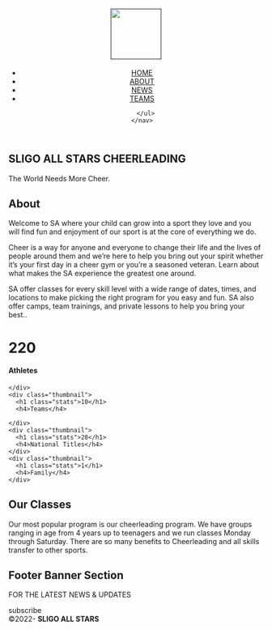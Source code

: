 <!doctype html>
<html lang="en-US">
<head>
<meta charset="UTF-8">
<meta http-equiv="X-UA-Compatible" content="IE=edge">
<meta name="viewport" content="width=device-width, initial-scale=1">
<title>Light Theme</title>
<link href="../Files/In Progress/DCD- Website/css/singlePageTemplate.css" rel="stylesheet" type="text/css">
<!--The following script tag downloads a font from the Adobe Edge Web Fonts server for use within the web page. We recommend that you do not modify it.-->
<script>var __adobewebfontsappname__="dreamweaver"</script>
<script src="http://use.edgefonts.net/source-sans-pro:n2:default.js" type="text/javascript"></script>
<!-- HTML5 shim and Respond.js for IE8 support of HTML5 elements and media queries -->
<!-- WARNING: Respond.js doesn't work if you view the page via file:// -->
<!--[if lt IE 9]>
      <script src="https://oss.maxcdn.com/html5shiv/3.7.2/html5shiv.min.js"></script>
      <script src="https://oss.maxcdn.com/respond/1.4.2/respond.min.js"></script>
    <![endif]-->
</head>
<body>
<!-- Main Container -->
<div class="container"> 
  <!-- Navigation -->
  <header> <a href="">
    <h4 class="logo"><img src="../Files/In Progress/DCD- Website/SA.png" width="100
		" height="100
		" alt=""/></h4>
    </a>
    <nav>
      <ul>
        <li><a href="Untitled-2.html">HOME</a></li>
        <li><a href="Untitled-7.html">ABOUT</a></li>
        <li> <a href="Untitled-9.html">NEWS</a></li>
		     <li> <a href="Untitled-8.html">TEAMS</a></li>
		  
      </ul>
    </nav>
  </header>
  <!-- Hero Section -->
   <!-- Hero Section -->
  <section class="hero" id="hero">
    <h2 class="hero_header">SLIGO ALL STARS <span class="light">CHEERLEADING</span></h2>
    <p class="tagline">The World Needs More Cheer.</p>
  </section>
  <!-- About Section -->
  <section class="about" id="about">
    <h2 class="hidden">About</h2>
    <p class="text_column">Welcome to SA where your child can grow into a sport they love and you will find fun and enjoyment of our sport is at the core of everything we do.</p>
    <p class="text_column">Cheer is a way for anyone and everyone to change their life and the lives of people around them and we’re here to help you bring out your spirit whether it’s your first day in a cheer gym or you’re a seasoned veteran. Learn about what makes the SA experience the greatest one around. </p>
    <p class="text_column"> SA offer classes for every skill level with a wide range of dates, times, and locations to make picking the right program for you easy and fun. SA also offer camps, team trainings, and private lessons to help you bring your best.. </p>
  </section>
  <!-- Stats Gallery Section -->
  <div class="gallery">
    <div class="thumbnail">
      <h1 class="stats">220</h1>
      <h4>Athletes</h4>
     
    </div>
    <div class="thumbnail">
      <h1 class="stats">10</h1>
      <h4>Teams</h4>
      
    </div>
    <div class="thumbnail">
      <h1 class="stats">28</h1>
      <h4>National Titles</h4>
    </div>
    <div class="thumbnail">
      <h1 class="stats">1</h1>
      <h4>Family</h4>
    </div>
  </div>
  <!-- Parallax Section -->
  <!-- Parallax Section -->
  <section class="banner">
    <h2 class="parallax">Our Classes</h2>
    <p class="parallax_description">Our most popular program is our cheerleading program. We have groups ranging in age from 4 years up to teenagers and we run classes Monday through Saturday. 
There are so many benefits to Cheerleading and all skills transfer to other sports.</p>
  </section>
  <!-- More Info Section -->
    </footer>
  <!-- Footer Section -->
  <section class="footer_banner" id="contact">
    <h2 class="hidden">Footer Banner Section </h2>
    <p class="hero_header">FOR THE LATEST NEWS &amp; UPDATES</p>
    <div class="button">subscribe</div>
  </section>
  <!-- Copyrights Section -->
  <div class="copyright">&copy;2022- <strong>SLIGO ALL STARS</strong></div>
</div>
<!-- Main Container Ends -->
</body>
</html>
